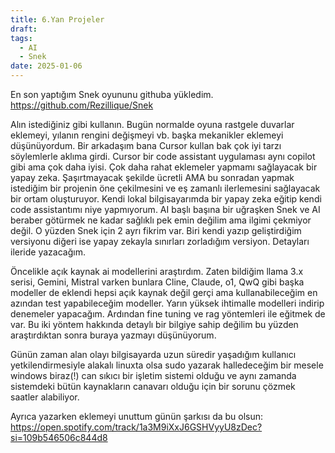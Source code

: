 ```yaml
---
title: 6.Yan Projeler
draft: 
tags:
  - AI
  - Snek
date: 2025-01-06
---
```


En son yaptığım Snek oyununu githuba yükledim. 
https://github.com/Rezillique/Snek


Alın istediğiniz gibi kullanın. Bugün normalde oyuna rastgele duvarlar eklemeyi, yılanın rengini değişmeyi vb. başka mekanikler eklemeyi düşünüyordum. Bir arkadaşım bana Cursor kullan bak çok iyi tarzı söylemlerle aklıma girdi. Cursor bir code assistant uygulaması aynı copilot gibi ama çok daha iyisi. Çok daha rahat eklemeler yapmamı sağlayacak bir yapay zeka. Şaşırtmayacak şekilde ücretli AMA bu sonradan yapmak istediğim bir projenin öne çekilmesini ve eş zamanlı ilerlemesini sağlayacak bir ortam oluşturuyor. Kendi lokal bilgisayarımda bir yapay zeka eğitip kendi code assistantımı niye yapmıyorum. AI başlı başına bir uğraşken Snek ve AI beraber götürmek ne kadar sağlıklı pek emin değilim ama ilgimi çekmiyor değil. O yüzden Snek için 2 ayrı fikrim var. Biri kendi yazıp geliştirdiğim versiyonu diğeri ise yapay zekayla sınırları zorladığım versiyon. Detayları ileride yazacağım. 

Öncelikle açık kaynak ai modellerini araştırdım. Zaten bildiğim llama 3.x serisi, Gemini, Mistral varken bunlara Cline, Claude, o1, QwQ gibi başka modeller de eklendi hepsi açık kaynak değil gerçi ama kullanabileceğim en azından test yapabileceğim modeller. Yarın yüksek ihtimalle modelleri indirip denemeler yapacağım. Ardından fine tuning ve rag yöntemleri ile eğitmek de var. Bu iki yöntem hakkında detaylı bir bilgiye sahip değilim bu yüzden araştırdıktan sonra buraya yazmayı düşünüyorum. 

Günün zaman alan olayı bilgisayarda uzun süredir yaşadığım kullanıcı yetkilendirmesiyle alakalı linuxta olsa sudo yazarak halledeceğim bir mesele windows biraz(!) can sıkıcı bir işletim sistemi olduğu  ve aynı zamanda sistemdeki bütün kaynakların canavarı olduğu için
bir sorunu çözmek saatler alabiliyor.

Ayrıca yazarken eklemeyi unuttum günün şarkısı da bu olsun: 
https://open.spotify.com/track/1a3M9iXxJ6GSHVyyU8zDec?si=109b546506c844d8
